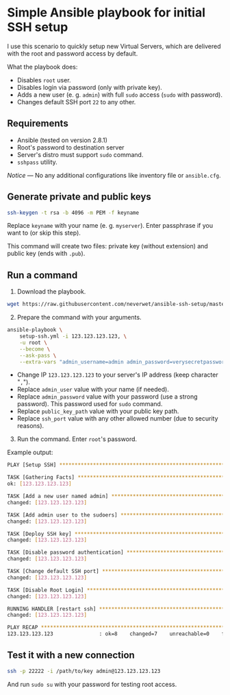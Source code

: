 # Simple Ansible playbook for initial SSH setup

I use this scenario to quickly setup new Virtual Servers, which are delivered with the root and password access by default.

What the playbook does:

* Disables `root` user.
* Disables login via password (only with private key).
* Adds a new user (e. g. `admin`) with full `sudo` access (`sudo` with password).
* Changes default SSH port `22` to any other.

## Requirements

* Ansible (tested on version 2.8.1)
* Root's password to destination server
* Server's distro must support `sudo` command.
* `sshpass` utility.

*Notice* &mdash; No any additional configurations like inventory file or `ansible.cfg`.

## Generate private and public keys

```bash
ssh-keygen -t rsa -b 4096 -m PEM -f keyname
```

Replace `keyname` with your name (e. g. `myserver`). Enter passphrase if you want to (or skip this step).

This command will create two files: private key (without extension) and public key (ends with `.pub`).

## Run a command

1. Download the playbook.

```bash
wget https://raw.githubusercontent.com/neverwet/ansible-ssh-setup/master/setup-ssh.yml -O setup-ssh.yml
```

2. Prepare the command with your arguments.

```bash
ansible-playbook \
    setup-ssh.yml -i 123.123.123.123, \
    -u root \
    --become \
    --ask-pass \
    --extra-vars "admin_username=admin admin_password=verysecretpassword public_key_path=/path/to/keyname.pub ssh_port=22222"
```

* Change IP `123.123.123.123` to your server's IP address (keep character "`,`").
* Replace `admin_user` value with your name (if needed).
* Replace `admin_password` value with your password (use a strong password). This password used for `sudo` command.
* Replace `public_key_path` value with your public key path.
* Replace `ssh_port` value with any other allowed number (due to security reasons).

3. Run the command. Enter `root`'s password.

Example output:

```bash
PLAY [Setup SSH] ***************************************************************

TASK [Gathering Facts] *********************************************************
ok: [123.123.123.123]

TASK [Add a new user named admin] **********************************************
changed: [123.123.123.123]

TASK [Add admin user to the sudoers] *******************************************
changed: [123.123.123.123]

TASK [Deploy SSH key] **********************************************************
changed: [123.123.123.123]

TASK [Disable password authentication] *****************************************
changed: [123.123.123.123]

TASK [Change default SSH port] *************************************************
changed: [123.123.123.123]

TASK [Disable Root Login] ******************************************************
changed: [123.123.123.123]

RUNNING HANDLER [restart ssh] **************************************************
changed: [123.123.123.123]

PLAY RECAP *********************************************************************
123.123.123.123               : ok=8    changed=7    unreachable=0    failed=0    skipped=0    rescued=0    ignored=0   
```

## Test it with a new connection

```bash
ssh -p 22222 -i /path/to/key admin@123.123.123.123
```

And run `sudo su` with your password for testing root access.
